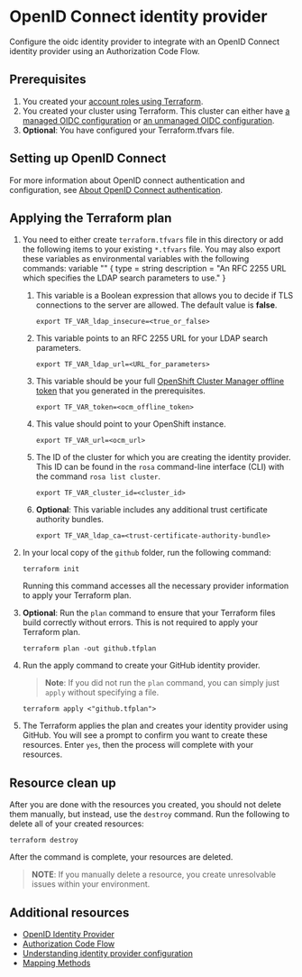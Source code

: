# OpenID Connect identity provider

Configure the oidc identity provider to integrate with an OpenID Connect identity provider using an Authorization Code Flow.

## Prerequisites

1. You created your [account roles using Terraform](../../examples/create_rosa_cluster/create_rosa_sts_cluster/classic_sts/account_roles/README.md).
1. You created your cluster using Terraform. This cluster can either have [a managed OIDC configuration](../../examples/create_rosa_cluster/create_rosa_sts_cluster/oidc_configuration/cluster_with_managed_oidc_config/README.md) or [an unmanaged OIDC configuration](../../examples/create_rosa_cluster/create_rosa_cluster/create_rosa_sts_cluster/oidc_configuration/cluster_with_unmanaged_oidc_config/README.md).
1. **Optional**: You have configured your Terraform.tfvars file.

## Setting up OpenID Connect 

For more information about OpenID connect authentication and configuration, see [About OpenID Connect authentication](https://docs.openshift.com/container-platform/4.12/authentication/identity_providers/configuring-oidc-identity-provider.html#identity-provider-oidc-about_configuring-oidc-identity-provider).


## Applying the Terraform plan

1. You need to either create `terraform.tfvars` file in this directory or add the following items to your existing `*.tfvars` file. You may also export these variables as environmental variables with the following commands:
variable "" {
  type        = string
  description = "An RFC 2255 URL which specifies the LDAP search parameters to use."
}
      1.  This variable is a Boolean expression that allows you to decide if TLS connections to the server are allowed. The default value is **false**.   
          ```
          export TF_VAR_ldap_insecure=<true_or_false>
          ```
      1.  This variable points to an RFC 2255 URL for your LDAP search parameters. 
          ```
          export TF_VAR_ldap_url=<URL_for_parameters>
          ```
      1.  This variable should be your full [OpenShift Cluster Manager offline token](https://console.redhat.com/openshift/token) that you generated in the prerequisites.  
          ```
          export TF_VAR_token=<ocm_offline_token> 
          ```
      1.  This value should point to your OpenShift instance.  
          ```
          export TF_VAR_url=<ocm_url>
          ```
      1.  The ID of the cluster for which you are creating the identity provider. This ID can be found in the `rosa` command-line interface (CLI) with the command `rosa list cluster`. 
          ```
          export TF_VAR_cluster_id=<cluster_id>
          ```
      1.  **Optional**: This variable includes any additional trust certificate authority bundles.
          ```
          export TF_VAR_ldap_ca=<trust-certificate-authority-bundle>
          ```    
1. In your local copy of the `github` folder, run the following command:
   ````
   terraform init
   ````
   Running this command accesses all the necessary provider information to apply your Terraform plan.
1. **Optional**: Run the `plan` command to ensure that your Terraform files build correctly without errors. This is not required to apply your Terraform plan.
   ````
   terraform plan -out github.tfplan
   ````
1. Run the apply command to create your GitHub identity provider. 

   > **Note**: If you did not run the `plan` command, you can simply just `apply` without specifying a file.

    ````
    terraform apply <"github.tfplan">
    ````
1. The Terraform applies the plan and creates your identity provider using GitHub. You will see a prompt to confirm you want to create these resources. Enter `yes`, then the process will complete with your resources.

## Resource clean up

After you are done with the resources you created, you should not delete them manually, but instead, use the `destroy` command. Run the following to delete all of your created resources:
  
```
terraform destroy
```

After the command is complete, your resources are deleted.

> **NOTE**: If you manually delete a resource, you create unresolvable issues within your environment.

## Additional resources

 - [OpenID Identity Provider](https://docs.openshift.com/container-platform/4.12/authentication/identity_providers/configuring-oidc-identity-provider.html)
 - [Authorization Code Flow](http://openid.net/specs/openid-connect-core-1_0.html#CodeFlowAuth)
 - [Understanding identity provider configuration](https://docs.openshift.com/container-platform/4.12/authentication/understanding-identity-provider.html)
 - [Mapping Methods](https://docs.openshift.com/container-platform/4.12/authentication/understanding-identity-provider.html#identity-provider-parameters_understanding-identity-provider)